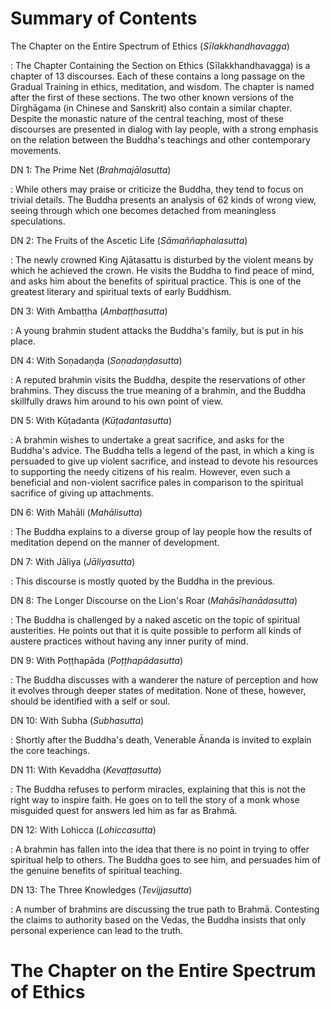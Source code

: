 # Summary of Contents

The Chapter on the Entire Spectrum of Ethics (*Sīlakkhandhavagga*)

:   The Chapter Containing the Section on Ethics
    (Sīlakkhandhavagga) is a chapter of 13 discourses. Each
    of these contains a long passage on the Gradual Training in ethics,
    meditation, and wisdom. The chapter is named after the first of
    these sections. The two other known versions of the
    Dīrghāgama (in Chinese and Sanskrit) also contain a
    similar chapter. Despite the monastic nature of the central
    teaching, most of these discourses are presented in dialog with lay
    people, with a strong emphasis on the relation between the Buddha's
    teachings and other contemporary movements.

DN 1: The Prime Net (*Brahmajālasutta*)

:   While others may praise or criticize the Buddha, they tend to focus
    on trivial details. The Buddha presents an analysis of 62 kinds of
    wrong view, seeing through which one becomes detached from
    meaningless speculations.

DN 2: The Fruits of the Ascetic Life (*Sāmaññaphalasutta*)

:   The newly crowned King Ajātasattu is disturbed by the
    violent means by which he achieved the crown. He visits the Buddha
    to find peace of mind, and asks him about the benefits of spiritual
    practice. This is one of the greatest literary and spiritual texts
    of early Buddhism.

DN 3: With Ambaṭṭha (*Ambaṭṭhasutta*)

:   A young brahmin student attacks the Buddha's family, but is put in
    his place.

DN 4: With Soṇadaṇḍa (*Soṇadaṇḍasutta*)

:   A reputed brahmin visits the Buddha, despite the reservations of
    other brahmins. They discuss the true meaning of a brahmin, and the
    Buddha skillfully draws him around to his own point of view.

DN 5: With Kūṭadanta (*Kūṭadantasutta*)

:   A brahmin wishes to undertake a great sacrifice, and asks for the
    Buddha's advice. The Buddha tells a legend of the past, in which a
    king is persuaded to give up violent sacrifice, and instead to
    devote his resources to supporting the needy citizens of his realm.
    However, even such a beneficial and non-violent sacrifice pales in
    comparison to the spiritual sacrifice of giving up attachments.

DN 6: With Mahāli (*Mahālisutta*)

:   The Buddha explains to a diverse group of lay people how the results
    of meditation depend on the manner of development.

DN 7: With Jāliya (*Jāliyasutta*)

:   This discourse is mostly quoted by the Buddha in the previous.

DN 8: The Longer Discourse on the Lion's Roar (*Mahāsīhanādasutta*)

:   The Buddha is challenged by a naked ascetic on the topic of
    spiritual austerities. He points out that it is quite possible to
    perform all kinds of austere practices without having any inner
    purity of mind.

DN 9: With Poṭṭhapāda (*Poṭṭhapādasutta*)

:   The Buddha discusses with a wanderer the nature of perception and
    how it evolves through deeper states of meditation. None of these,
    however, should be identified with a self or soul.

DN 10: With Subha (*Subhasutta*)

:   Shortly after the Buddha's death, Venerable Ānanda is invited to
    explain the core teachings.

DN 11: With Kevaddha (*Kevaṭṭasutta*)

:   The Buddha refuses to perform miracles, explaining that this is not
    the right way to inspire faith. He goes on to tell the story of a
    monk whose misguided quest for answers led him as far as
    Brahmā.

DN 12: With Lohicca (*Lohiccasutta*)

:   A brahmin has fallen into the idea that there is no point in trying
    to offer spiritual help to others. The Buddha goes to see him, and
    persuades him of the genuine benefits of spiritual teaching.

DN 13: The Three Knowledges (*Tevijjasutta*)

:   A number of brahmins are discussing the true path to
    Brahmā. Contesting the claims to authority based on the
    Vedas, the Buddha insists that only personal experience can lead to
    the truth.

# The Chapter on the Entire Spectrum of Ethics

